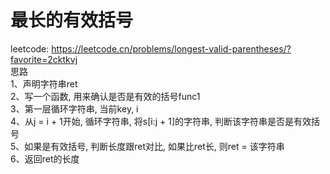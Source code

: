 # 最长的有效括号
leetcode: https://leetcode.cn/problems/longest-valid-parentheses/?favorite=2cktkvj <br />
思路 <br />
    1、声明字符串ret <br />
    2、写一个函数, 用来确认是否是有效的括号func1 <br />
    3、第一层循环字符串, 当前key, i <br />
    4、从j = i + 1开始, 循环字符串, 将s[i:j + 1]的字符串, 判断该字符串是否是有效括号 <br />
    5、如果是有效括号, 判断长度跟ret对比, 如果比ret长, 则ret = 该字符串 <br />
    6、返回ret的长度 <br />
